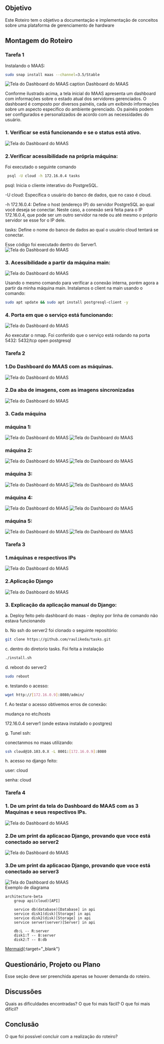## Objetivo

Este Roteiro tem o objetivo a documentação e implementação de conceitos sobre uma plataforma de gerenciamento de hardware

## Montagem do Roteiro



### Tarefa 1

Instalando o MAAS:

<!-- termynal -->

``` bash
sudo snap install maas --channel=3.5/Stable
```

![Tela do Dashboard do MAAS](./maas.png)
 caption
Dashboard do MAAS


Conforme ilustrado acima, a tela inicial do MAAS apresenta um dashboard com informações sobre o estado atual dos servidores gerenciados. O dashboard é composto por diversos painéis, cada um exibindo informações sobre um aspecto específico do ambiente gerenciado. Os painéis podem ser configurados e personalizados de acordo com as necessidades do usuário.

### 1. Verificar se está funcionando e se o status está ativo.

![Tela do Dashboard do MAAS](./1.png)


### 2.Verificar acessibilidade na própria máquina: 

Foi executado o seguinte comando 
``` bash
 psql -U cloud -h 172.16.0.4 tasks
```
psql: Inicia o cliente interativo do PostgreSQL.

-U cloud: Específica o usuário do banco de dados, que no caso é cloud.

-h 172.16.0.4: Define o host (endereço IP) do servidor PostgreSQL ao qual você deseja se conectar. Neste caso, a conexão será feita para o IP 172.16.0.4, que pode ser um outro servidor na rede ou até mesmo o próprio servidor se esse for o IP dele.

tasks: Define o nome do banco de dados ao qual o usuário cloud tentará se conectar.

Esse código foi executado dentro do Server1.
![Tela do Dashboard do MAAS](./2.png)


### 3. Acessibilidade a partir da máquina main: 
![Tela do Dashboard do MAAS](./3.png)
 
Usando o mesmo comando para verificar a conexão interna, porém agora a partir da minha máquina main. 
Instalamos o client na main usando o comando:
``` bash
sudo apt update && sudo apt install postgresql-client -y
```

### 4. Porta em que o serviço está funcionando:
![Tela do Dashboard do MAAS](./4.png)
 
Ao executar o nmap. Foi conferido que o serviço está rodando na porta 5432:
5432/tcp open postgresql


### Tarefa 2

### 1.Do Dashboard do **MAAS** com as máquinas.
![Tela do Dashboard do MAAS](./5.png)

### 2.Da aba de imagens, com as imagens sincronizadas
![Tela do Dashboard do MAAS](./6.png)

### 3. Cada máquina
### máquina 1:
![Tela do Dashboard do MAAS](./7.png)
![Tela do Dashboard do MAAS](./8.png)

### máquina 2:
![Tela do Dashboard do MAAS](./9.png)
![Tela do Dashboard do MAAS](./10.png)

### máquina 3:
![Tela do Dashboard do MAAS](./11.png)
![Tela do Dashboard do MAAS](./12.png)

### máquina 4:
![Tela do Dashboard do MAAS](./13.png)
![Tela do Dashboard do MAAS](./14.png)

### máquina 5:
![Tela do Dashboard do MAAS](./15.png)
![Tela do Dashboard do MAAS](./16.png)  

### Tarefa 3

### 1.máquinas e respectivos IPs
![Tela do Dashboard do MAAS](./17.png)  

### 2.Aplicação Django
![Tela do Dashboard do MAAS](./18.png)  

### 3. Explicação da aplicação manual do Django:
 
a. Deploy feito pelo dashboard do maas - deploy por linha de comando não estava funcionando

b. No ssh do server2 foi clonado o seguinte repositório: 
``` bash
git clone https://github.com/raulikeda/tasks.git
```
c. dentro do diretorio tasks. Foi feita a instalação
``` bash
./install.sh 
```
d. reboot do server2
``` bash
sudo reboot
```
e. testando o acesso:
``` bash
wget http://[172.16.0.9]:8080/admin/
```
f. Ao testar o acesso obtivemos erros de conexão:

mudança no etc/hosts

172.16.0.4 server1 (onde estava instalado o postgres)

g. Tunel ssh:

conectanmos no maas utilizando: 
``` bash
ssh cloud@10.103.0.X -L 8001:[172.16.0.9]:8080
```
h. acesso no django feito: 

user: cloud

senha: cloud

### Tarefa 4

### 1. De um print da tela do Dashboard do MAAS com as 3 Maquinas e seus respectivos IPs.
![Tela do Dashboard do MAAS](./19.png)  

### 2.De um print da aplicacao Django, provando que voce está conectado ao server2 
![Tela do Dashboard do MAAS](./20.png)  

### 3.De um print da aplicacao Django, provando que voce está conectado ao server3 
![Tela do Dashboard do MAAS](./21.png)  
Exemplo de diagrama

```mermaid
architecture-beta
    group api(cloud)[API]

    service db(database)[Database] in api
    service disk1(disk)[Storage] in api
    service disk2(disk)[Storage] in api
    service server(server)[Server] in api

    db:L -- R:server
    disk1:T -- B:server
    disk2:T -- B:db
```

[Mermaid](https://mermaid.js.org/syntax/architecture.html){:target="_blank"}

## Questionário, Projeto ou Plano

Esse seção deve ser preenchida apenas se houver demanda do roteiro.

## Discussões

Quais as dificuldades encontradas? O que foi mais fácil? O que foi mais difícil?

## Conclusão

O que foi possível concluir com a realização do roteiro?
